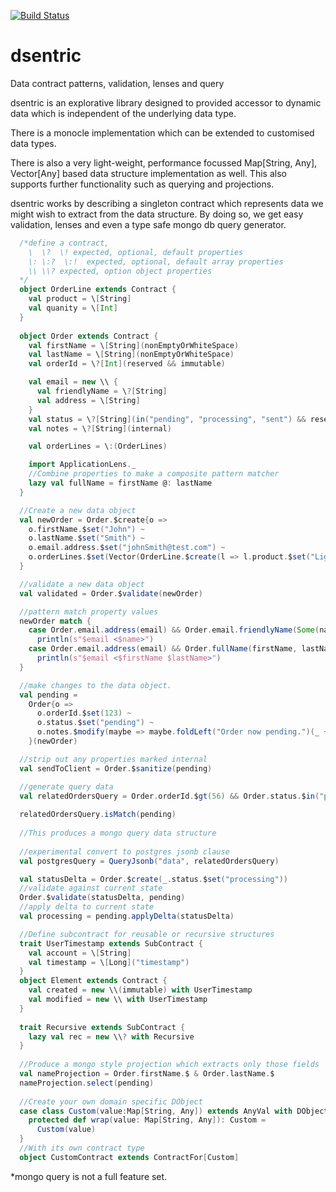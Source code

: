 [![Build Status](https://travis-ci.org/HigherState/dsentric.svg?branch=master)](https://travis-ci.org/HigherState/dsentric)

# dsentric
Data contract patterns, validation, lenses and query

dsentric is an explorative library designed to provided accessor to dynamic data which is independent of the underlying data type.

There is a monocle implementation which can be extended to customised data types.

There is also a very light-weight, performance focussed Map[String, Any], Vector[Any] based data structure implementation as well.  This also supports further functionality such as querying and projections.

dsentric works by describing a singleton contract which represents data we might wish to extract from the data structure.  By doing so, we get easy validation, lenses and even a type safe mongo db query generator.

```scala
  /*define a contract,
    \  \?  \! expected, optional, default properties
    \: \:?  \:!  expected, optional, default array properties
    \\ \\? expected, option object properties
  */
  object OrderLine extends Contract {
    val product = \[String]
    val quanity = \[Int]
  }
  
  object Order extends Contract {
    val firstName = \[String](nonEmptyOrWhiteSpace)
    val lastName = \[String](nonEmptyOrWhiteSpace)
    val orderId = \?[Int](reserved && immutable)

    val email = new \\ {
      val friendlyName = \?[String]
      val address = \[String]
    }
    val status = \?[String](in("pending", "processing", "sent") && reserved)
    val notes = \?[String](internal)

    val orderLines = \:(OrderLines)

    import ApplicationLens._
    //Combine properties to make a composite pattern matcher
    lazy val fullName = firstName @: lastName
  }

  //Create a new data object
  val newOrder = Order.$create{o =>
    o.firstName.$set("John") ~
    o.lastName.$set("Smith") ~
    o.email.address.$set("johnSmith@test.com") ~
    o.orderLines.$set(Vector(OrderLine.$create(l => l.product.$set("LightBulb") ~ l.quantity.$set(3))))
  }

  //validate a new data object
  val validated = Order.$validate(newOrder)

  //pattern match property values
  newOrder match {
    case Order.email.address(email) && Order.email.friendlyName(Some(name)) =>
      println(s"$email <$name>")
    case Order.email.address(email) && Order.fullName(firstName, lastName) =>
      println(s"$email <$firstName $lastName>")
  }

  //make changes to the data object.
  val pending =
    Order{o =>
      o.orderId.$set(123) ~
      o.status.$set("pending") ~
      o.notes.$modify(maybe => maybe.foldLeft("Order now pending.")(_ + _))
    }(newOrder)

  //strip out any properties marked internal
  val sendToClient = Order.$sanitize(pending)

  //generate query data
  val relatedOrdersQuery = Order.orderId.$gt(56) && Order.status.$in("processing", "sent")
  
  relatedOrdersQuery.isMatch(pending)
  
  //This produces a mongo query data structure
  
  //experimental convert to postgres jsonb clause
  val postgresQuery = QueryJsonb("data", relatedOrdersQuery)

  val statusDelta = Order.$create(_.status.$set("processing"))
  //validate against current state
  Order.$validate(statusDelta, pending)
  //apply delta to current state
  val processing = pending.applyDelta(statusDelta)

  //Define subcontract for reusable or recursive structures
  trait UserTimestamp extends SubContract {
    val account = \[String]
    val timestamp = \[Long]("timestamp")
  }
  object Element extends Contract {
    val created = new \\(immutable) with UserTimestamp
    val modified = new \\ with UserTimestamp
  }
  
  trait Recursive extends SubContract {
    lazy val rec = new \\? with Recursive
  }
  
  //Produce a mongo style projection which extracts only those fields
  val nameProjection = Order.firstName.$ & Order.lastName.$
  nameProjection.select(pending)
  
  //Create your own domain specific DObject
  case class Custom(value:Map[String, Any]) extends AnyVal with DObject with DObjectLike[Custom] {
    protected def wrap(value: Map[String, Any]): Custom =
      Custom(value)
  }
  //With its own contract type
  object CustomContract extends ContractFor[Custom]

```

*mongo query is not a full feature set.


